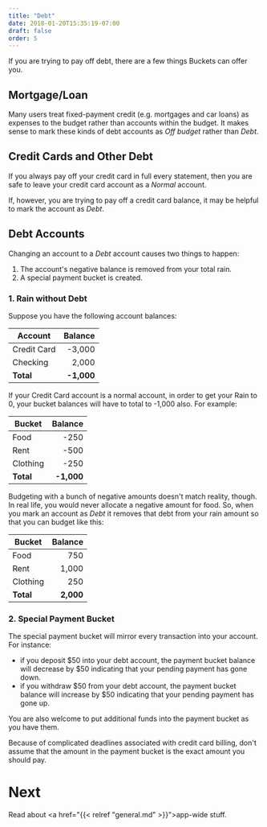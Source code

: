 ```yaml
---
title: "Debt"
date: 2018-01-20T15:35:19-07:00
draft: false
order: 5
---
```


If you are trying to pay off debt, there are a few things Buckets can offer you.

## Mortgage/Loan

Many users treat fixed-payment credit (e.g. mortgages and car loans) as expenses to the budget rather than accounts within the budget.  It makes sense to mark these kinds of debt accounts as *Off budget* rather than *Debt*.

## Credit Cards and Other Debt

If you always pay off your credit card in full every statement, then you are safe to leave your credit card account as a *Normal* account.

If, however, you are trying to pay off a credit card balance, it may be helpful to mark the account as *Debt*.

## Debt Accounts

Changing an account to a *Debt* account causes two things to happen:

1. The account's negative balance is removed from your total rain.
2. A special payment bucket is created.

### 1. Rain without Debt

Suppose you have the following account balances:

| Account | Balance |
|---|--:|
| Credit Card | -3,000 |
| Checking | 2,000 |
| **Total** | **-1,000** |

If your Credit Card account is a normal account, in order to get your Rain to 0, your bucket balances will have to total to -1,000 also.  For example:

| Bucket | Balance |
|---|--:|
| Food | -250 |
| Rent | -500 |
| Clothing | -250 |
| **Total** | **-1,000** |

Budgeting with a bunch of negative amounts doesn't match reality, though.  In real life, you would never allocate a negative amount for food.  So, when you mark an account as *Debt* it removes that debt from your rain amount so that you can budget like this:

| Bucket | Balance |
|---|--:|
| Food | 750 |
| Rent | 1,000 |
| Clothing | 250 |
| **Total** | **2,000** |

### 2. Special Payment Bucket

The special payment bucket will mirror every transaction into your account.  For instance:

- if you deposit $50 into your debt account, the payment bucket balance will decrease by $50 indicating that your pending payment has gone down.
- if you withdraw $50 from your debt account, the payment bucket balance will increase by $50 indicating that your pending payment has gone up.

You are also welcome to put additional funds into the payment bucket as you have them.

<warning>Because of complicated deadlines associated with credit card billing, don't assume that the amount in the payment bucket is the exact amount you should pay.</warning>

# Next

Read about <a href="{{< relref "general.md" >}}">app-wide stuff.</a>
